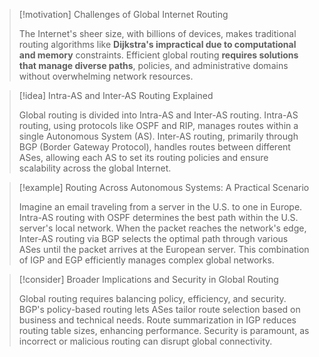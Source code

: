 

> [!motivation] Challenges of Global Internet Routing
> 
> The Internet's sheer size, with billions of devices, makes traditional routing algorithms like **Dijkstra's impractical due to computational and memory** constraints. Efficient global routing **requires solutions that manage diverse paths**, policies, and administrative domains without overwhelming network resources.


> [!idea] Intra-AS and Inter-AS Routing Explained
> 
> Global routing is divided into Intra-AS and Inter-AS routing. Intra-AS routing, using protocols like OSPF and RIP, manages routes within a single Autonomous System (AS). Inter-AS routing, primarily through BGP (Border Gateway Protocol), handles routes between different ASes, allowing each AS to set its routing policies and ensure scalability across the global Internet.


> [!example] Routing Across Autonomous Systems: A Practical Scenario
> 
> Imagine an email traveling from a server in the U.S. to one in Europe. Intra-AS routing with OSPF determines the best path within the U.S. server's local network. When the packet reaches the network's edge, Inter-AS routing via BGP selects the optimal path through various ASes until the packet arrives at the European server. This combination of IGP and EGP efficiently manages complex global networks.


> [!consider] Broader Implications and Security in Global Routing
> 
> Global routing requires balancing policy, efficiency, and security. BGP's policy-based routing lets ASes tailor route selection based on business and technical needs. Route summarization in IGP reduces routing table sizes, enhancing performance. Security is paramount, as incorrect or malicious routing can disrupt global connectivity.